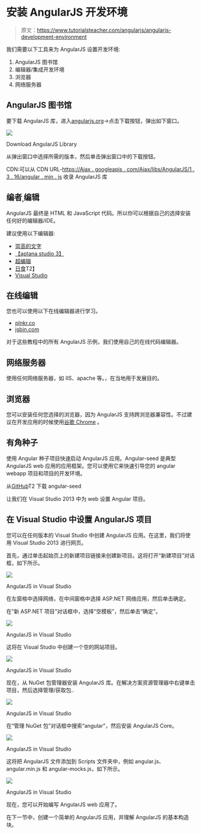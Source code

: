# 安装 AngularJS 开发环境

> 原文：<https://www.tutorialsteacher.com/angularjs/angularjs-development-environment>

我们需要以下工具来为 AngularJS 设置开发环境:

1.  AngularJS 图书馆
2.  编辑器/集成开发环境
3.  浏览器
4.  网络服务器

## AngularJS 图书馆

要下载 AngularJS 库，进入[angularjs.org](https://angularjs.org)->点击下载按钮，弹出如下窗口。

[![](img/4669b0eec6d569e1ef232e875ae19408.png)](../../Content/images/ng/setup-env-1.png)

Download AngularJS Library



从弹出窗口中选择所需的版本，然后单击弹出窗口中的下载按钮。

CDN:可以从 CDN URL-[https://Ajax . googleapis . com/Ajax/libs/AngularJS/1 . 3 . 16/angular . min . js](https://ajax.googleapis.com/ajax/libs/angularjs/1.3.16/angular.min.js) 收录 AngularJS 库

## 编者ˌ编辑

AngularJS 最终是 HTML 和 JavaScript 代码。所以你可以根据自己的选择安装任何好的编辑器/IDE。

建议使用以下编辑器:

*   [崇高的文字](https://www.sublimetext.com/)
*   [【aptana studio 3】](http://www.aptana.com)
*   [超编辑](http://www.ultraedit.com)
*   [日食](https://eclipse.org)T2】
*   [Visual Studio](https://www.visualstudio.com)

## 在线编辑

您也可以使用以下在线编辑器进行学习。

*   [plnkr.co](http://plnkr.co)
*   [jsbin.com](http://jsbin.com)

对于这些教程中的所有 AngularJS 示例，我们使用自己的在线代码编辑器。

## 网络服务器

使用任何网络服务器，如 IIS、apache 等。，在当地用于发展目的。

## 浏览器

您可以安装任何您选择的浏览器，因为 AngularJS 支持跨浏览器兼容性。不过建议在开发应用的时候使用[谷歌 Chrome](https://www.google.com/chrome/) 。

## 有角种子

使用 Angular 种子项目快速启动 AngularJS 应用。Angular-seed 是典型 AngularJS web 应用的应用框架。您可以使用它来快速引导您的 angular webapp 项目和项目的开发环境。

从[GitHub](https://github.com/angular/angular-seed)T2 下载 angular-seed

让我们在 Visual Studio 2013 中为 web 设置 Angular 项目。

## 在 Visual Studio 中设置 AngularJS 项目

您可以在任何版本的 Visual Studio 中创建 AngularJS 应用。在这里，我们将使用 Visual Studio 2013 进行网页。

首先，通过单击起始页上的新建项目链接来创建新项目。这将打开“新建项目”对话框，如下所示。

[![](img/be86c063c02ff8d95e48753ec6d707c1.png)](../../Content/images/ng/setup-env-2.png)

AngularJS in Visual Studio



在左窗格中选择网络，在中间窗格中选择 ASP.NET 网络应用，然后单击确定。

在“新 ASP.NET 项目”对话框中，选择“空模板”，然后单击“确定”。

[![](img/92e02345bfe903ee198f1e2b97f533d4.png)](../../Content/images/ng/setup-env-3.png)

AngularJS in Visual Studio



这将在 Visual Studio 中创建一个空的网站项目。

[![](img/88c8f390424cbf4e8b9a7ab29243c63a.png)](../../Content/images/ng/setup-env-4.png)

AngularJS in Visual Studio



现在，从 NuGet 包管理器安装 AngularJS 库。在解决方案资源管理器中右键单击项目，然后选择管理/获取包..

[![](img/90548cf0ffc09fc0d9db7555ecf8b457.png)](../../Content/images/ng/setup-env-5.png)

AngularJS in Visual Studio



在“管理 NuGet 包”对话框中搜索“angular”，然后安装 AngularJS Core。

[![](img/81e2791c4aaf681dca76e9f6b4abd67f.png)](../../Content/images/ng/setup-env-6.png)

AngularJS in Visual Studio



这将把 AngularJS 文件添加到 Scripts 文件夹中，例如 angular.js、angular.min.js 和 angular-mocks.js，如下所示。

[![](img/b2cec9e81008d40ad8991ad5b8427085.png)](../../Content/images/ng/setup-env-7.png)

AngularJS in Visual Studio



现在，您可以开始编写 AngularJS web 应用了。

在下一节中，创建一个简单的 AngularJS 应用，并理解 AngularJS 的基本构造块。